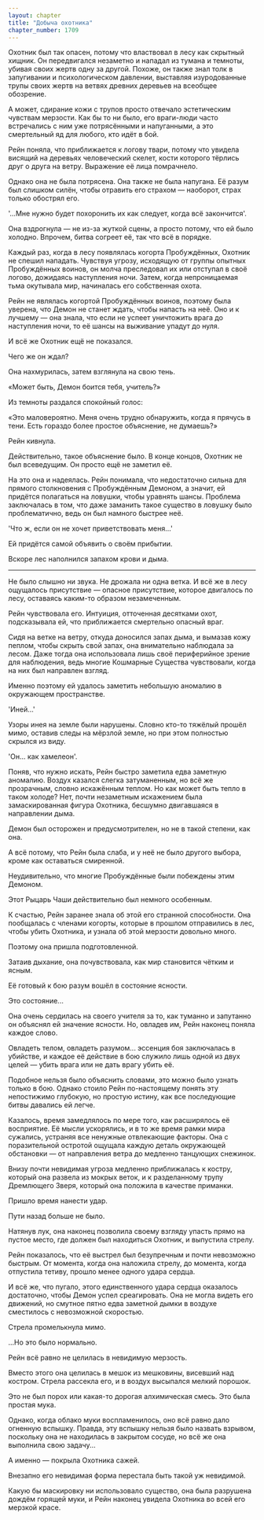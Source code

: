 ```yaml
---
layout: chapter
title: "Добыча охотника"
chapter_number: 1709
---
```




Охотник был так опасен, потому что властвовал в лесу как скрытный хищник. Он передвигался незаметно и нападал из тумана и темноты, убивая своих жертв одну за другой. Похоже, он также знал толк в запугивании и психологическом давлении, выставляя изуродованные трупы своих жертв на ветвях древних деревьев на всеобщее обозрение.

А может, сдирание кожи с трупов просто отвечало эстетическим чувствам мерзости. Как бы то ни было, его враги-люди часто встречались с ним уже потрясёнными и напуганными, а это смертельный яд для любого, кто идёт в бой.

Рейн поняла, что приближается к логову твари, потому что увидела висящий на деревьях человеческий скелет, кости которого тёрлись друг о друга на ветру. Выражение её лица помрачнело.

Однако она не была потрясена. Она также не была напугана. Её разум был слишком силён, чтобы отравить его страхом — наоборот, страх только обострял его.

'...Мне нужно будет похоронить их как следует, когда всё закончится'.

Она вздрогнула — не из-за жуткой сцены, а просто потому, что ей было холодно. Впрочем, битва согреет её, так что всё в порядке.

Каждый раз, когда в лесу появлялась когорта Пробуждённых, Охотник не спешил нападать. Чувствуя угрозу, исходящую от группы опытных Пробуждённых воинов, он молча преследовал их или отступал в своё логово, дожидаясь наступления ночи. Затем, когда непроницаемая тьма окутывала мир, начиналась его собственная охота.

Рейн не являлась когортой Пробуждённых воинов, поэтому была уверена, что Демон не станет ждать, чтобы напасть на неё. Оно и к лучшему — она знала, что если не успеет уничтожить врага до наступления ночи, то её шансы на выживание упадут до нуля.

И всё же Охотник ещё не показался.

Чего же он ждал?

Она нахмурилась, затем взглянула на свою тень.

«Может быть, Демон боится тебя, учитель?»

Из темноты раздался спокойный голос:

«Это маловероятно. Меня очень трудно обнаружить, когда я прячусь в тени. Есть гораздо более простое объяснение, не думаешь?»

Рейн кивнула.

Действительно, такое объяснение было. В конце концов, Охотник не был всеведущим. Он просто ещё не заметил её.

На это она и надеялась. Рейн понимала, что недостаточно сильна для прямого столкновения с Пробуждённым Демоном, а значит, ей придётся полагаться на ловушки, чтобы уравнять шансы. Проблема заключалась в том, что даже заманить такое существо в ловушку было проблематично, ведь он был намного быстрее неё.

'Что ж, если он не хочет приветствовать меня...'

Ей придётся самой объявить о своём прибытии.

Вскоре лес наполнился запахом крови и дыма.

***

Не было слышно ни звука. Не дрожала ни одна ветка. И всё же в лесу ощущалось присутствие — опасное присутствие, которое двигалось по лесу, оставаясь каким-то образом незамеченным.

Рейн чувствовала его. Интуиция, отточенная десятками охот, подсказывала ей, что приближается смертельно опасный враг.

Сидя на ветке на ветру, откуда доносился запах дыма, и вымазав кожу пеплом, чтобы скрыть свой запах, она внимательно наблюдала за лесом. Даже тогда она использовала лишь своё периферийное зрение для наблюдения, ведь многие Кошмарные Существа чувствовали, когда на них был направлен взгляд.

Именно поэтому ей удалось заметить небольшую аномалию в окружающем пространстве.

'Иней...'

Узоры инея на земле были нарушены. Словно кто-то тяжёлый прошёл мимо, оставив следы на мёрзлой земле, но при этом полностью скрылся из виду.

'Он... как хамелеон'.

Поняв, что нужно искать, Рейн быстро заметила едва заметную аномалию. Воздух казался слегка затуманенным, но всё же прозрачным, словно искажённым теплом. Но как может быть тепло в таком холоде? Нет, почти незаметным искажением была замаскированная фигура Охотника, бесшумно двигавшаяся в направлении дыма.

Демон был осторожен и предусмотрителен, но не в такой степени, как она.

А всё потому, что Рейн была слаба, и у неё не было другого выбора, кроме как оставаться смиренной.

Неудивительно, что многие Пробуждённые были побеждены этим Демоном.

Этот Рыцарь Чаши действительно был немного особенным.

К счастью, Рейн заранее знала об этой его странной способности. Она пообщалась с членами когорты, которые в прошлом отправились в лес, чтобы убить Охотника, и узнала об этой мерзости довольно много.

Поэтому она пришла подготовленной.

Затаив дыхание, она почувствовала, как мир становится чётким и ясным.

Её готовый к бою разум вошёл в состояние ясности.

Это состояние...

Она очень сердилась на своего учителя за то, как туманно и запутанно он объяснял ей значение ясности. Но, овладев им, Рейн наконец поняла каждое слово.

Овладеть телом, овладеть разумом... эссенция боя заключалась в убийстве, и каждое её действие в бою служило лишь одной из двух целей — убить врага или не дать врагу убить её.

Подобное нельзя было объяснить словами, это можно было узнать только в бою. Однако стоило Рейн по-настоящему понять эту непостижимо глубокую, но простую истину, как все последующие битвы давались ей легче.

Казалось, время замедлялось по мере того, как расширялось её восприятие. Её мысли ускорялись, и в то же время рамки мира сужались, устраняя все ненужные отвлекающие факторы. Она с поразительной остротой ощущала каждую деталь окружающей обстановки — от направления ветра до медленно танцующих снежинок.

Внизу почти невидимая угроза медленно приближалась к костру, который она развела из мокрых веток, и к разделанному трупу Дремлющего Зверя, который она положила в качестве приманки.

Пришло время нанести удар.

Пути назад больше не было.

Натянув лук, она наконец позволила своему взгляду упасть прямо на пустое место, где должен был находиться Охотник, и выпустила стрелу.

Рейн показалось, что её выстрел был безупречным и почти невозможно быстрым. От момента, когда она наложила стрелу, до момента, когда отпустила тетиву, прошло менее одного удара сердца.

И всё же, что пугало, этого единственного удара сердца оказалось достаточно, чтобы Демон успел среагировать. Она не могла видеть его движений, но смутное пятно едва заметной дымки в воздухе сместилось с невозможной скоростью.

Стрела промелькнула мимо.

...Но это было нормально.

Рейн всё равно не целилась в невидимую мерзость.

Вместо этого она целилась в мешок из мешковины, висевший над костром. Стрела рассекла его, и в воздух высыпался мелкий порошок.

Это не был порох или какая-то дорогая алхимическая смесь. Это была простая мука.

Однако, когда облако муки воспламенилось, оно всё равно дало огненную вспышку. Правда, эту вспышку нельзя было назвать взрывом, поскольку она не находилась в закрытом сосуде, но всё же она выполнила свою задачу...

А именно — покрыла Охотника сажей.

Внезапно его невидимая форма перестала быть такой уж невидимой.

Какую бы маскировку ни использовало существо, она была разрушена дождём горящей муки, и Рейн наконец увидела Охотника во всей его мерзкой красе.

